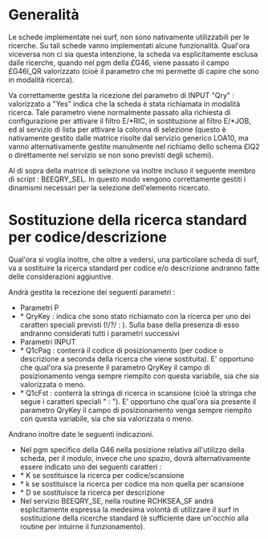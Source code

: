 # Generalità

Le schede implementate nei surf, non sono nativamente utilizzabili per le ricerche. Su tali schede vanno implementati alcune funzionalità. Qual'ora viceversa non ci sia questa intenzione, la scheda va esplicitamente esclusa dalle ricerche, quando nel pgm della £G46, viene passato il campo £G46I_QR valorizzato (cioè il parametro che mi permette di capire che sono in modalità ricerca).

Va correttamente gestita la ricezione del parametro di INPUT "Qry" :  valorizzato a "Yes" indica che la scheda è stata richiamata in modalità ricerca. Tale parametro viene normalmente passato alla richiesta di configurazione per attivare il filtro E/\*RIC, in sostituzione al filtro E/\*JOB, ed al servizio di lista per attivare la colonna di selezione (questo è nativamente gestito dalle matrice risolte dal servizio generico LOA10, ma vanno alternativamente gestite manulmente nel richiamo dello schema £IQ2 o direttamente nel servizio se non sono previsti degli schemi).

Al di sopra della matrice di selezione va inoltre incluso il seguente membro di script :  B£EQRY_SEL. In questo modo vengono correttamente gestiti i dinamismi necessari per la selezione dell'elemento ricercato.

# Sostituzione della ricerca standard per codice/descrizione

Qual'ora si voglia inoltre, che oltre a vedersi, una particolare scheda di surf, va a sostituire la ricerca standard per codice e/o descrizione andranno fatte delle considerazioni aggiuntive.

Andrà gestita la recezione dei seguenti parametri : 
-  Parametri P
- \* QryKey :  indica che sono stato richiamato con la ricerca per uno dei caratteri speciali previsti (!/?/ : ). Sulla base della presenza di esso andranno considerati tutti i parametri successivi
-  Parametri INPUT
- \* Q1cPag :  conterrà il codice di posizionamento (per codice o descrizione a seconda della ricerca che viene sostituita). E' opportuno che qual'ora sia presente il parametro QryKey il campo di posizionamento venga sempre riempito con questa variabile, sia che sia valorizzata o meno.
- \* Q1cFst :  conterrà la stringa di ricerca in scansione (cioè la stringa che segue i caratteri speciali " : "). E' opportuno che qual'ora sia presente il parametro QryKey il campo di posizionamento venga sempre riempito con questa variabile, sia che sia valorizzata o meno.

Andrano inoltre date le seguenti indicazioni.
-  Nel pgm specifico della G46 nella posizione relativa all'utilizzo della scheda, per il modulo, invece che uno spazio, dovrà alternativamente essere indicato uno dei seguenti caratteri : 
- \* K se sostituisce la ricerca per codice/scansione
- \* k se sostituisce la ricerca per codice ma non quella per scansione
- \* D se sostituisce la ricerca per descrizione
-  Nel servizio B£EQRY_SE, nella routine RCHKSEA_SF andrà esplicitamente espressa la medesima volontà di utilizzare il surf in sostituzione della ricerche standard (è sufficiente dare un'occhio alla routine per intuirne il funzionamento).

